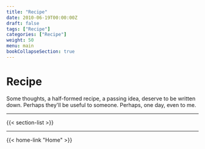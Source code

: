 ```yaml
---
title: "Recipe"
date: 2010-06-19T00:00:00Z
draft: false
tags: ["Recipe"]
categories: ["Recipe"]
weight: 50
menu: main
bookCollapseSection: true
---
```


# Recipe

Some thoughts, a half-formed recipe, a passing idea, deserve to be written down.
Perhaps they'll be useful to someone.
Perhaps, one day, even to me.

---

{{< section-list >}}

---
{{< home-link "Home" >}}